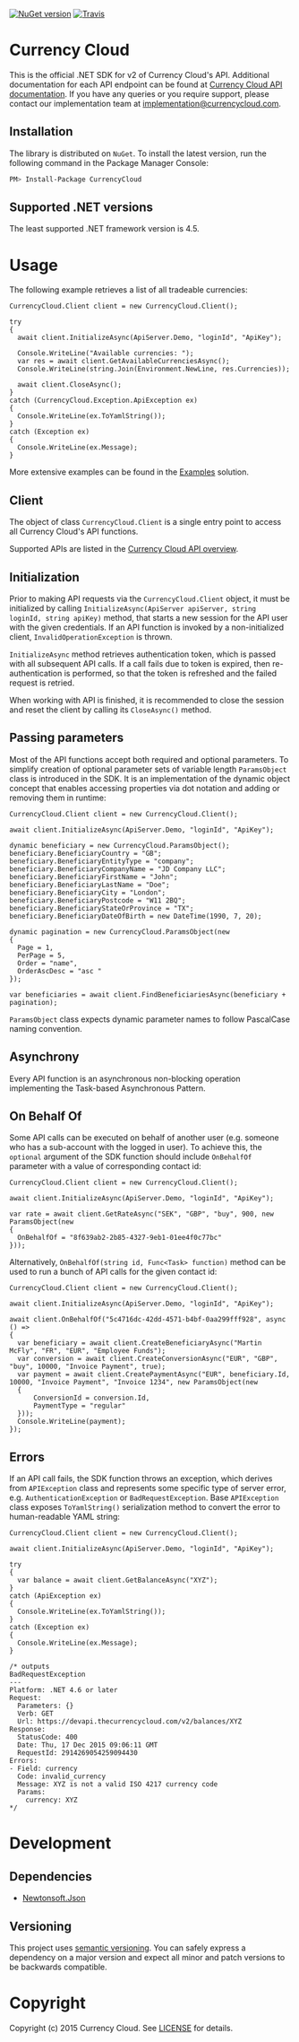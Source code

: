 [![NuGet version](https://img.shields.io/nuget/v/CurrencyCloud.svg)](https://www.nuget.org/packages/CurrencyCloud/) [![Travis](https://img.shields.io/travis/rust-lang/rust.svg)](https://travis-ci.org/CurrencyCloud/currencycloud-net)

# Currency Cloud

This is the official .NET SDK for v2 of Currency Cloud's API. Additional documentation for each API endpoint can be found at [Currency Cloud API documentation][introduction]. If you have any queries or you require support, please contact our implementation team at implementation@currencycloud.com.

## Installation

The library is distributed on `NuGet`. To install the latest version, run the following command in the Package Manager Console: 

``` sh
PM> Install-Package CurrencyCloud
```

## Supported .NET versions

The least supported .NET framework version is 4.5.

# Usage

The following example retrieves a list of all tradeable currencies:

```
CurrencyCloud.Client client = new CurrencyCloud.Client();

try
{
  await client.InitializeAsync(ApiServer.Demo, "loginId", "ApiKey");

  Console.WriteLine("Available currencies: ");
  var res = await client.GetAvailableCurrenciesAsync();
  Console.WriteLine(string.Join(Environment.NewLine, res.Currencies));
  
  await client.CloseAsync();
}
catch (CurrencyCloud.Exception.ApiException ex)
{
  Console.WriteLine(ex.ToYamlString());
}
catch (Exception ex)
{
  Console.WriteLine(ex.Message);
}
```
More extensive examples can be found in the [Examples] solution.

## Client

The object of class `CurrencyCloud.Client` is a single entry point to access all Currency Cloud's API functions.

Supported APIs are listed in the [Currency Cloud API overview][overview].

## Initialization

Prior to making API requests via the `CurrencyCloud.Client` object, it must be initialized by calling `InitializeAsync(ApiServer apiServer, string loginId, string apiKey)` method, that starts a new session for the API user with the given credentials. If an API function is invoked by a non-initialized client, `InvalidOperationException` is thrown.

`InitializeAsync` method retrieves authentication token, which is passed with all subsequent API calls. If a call fails due to token is expired, then re-authentication is performed, so that the token is refreshed and the failed request is retried.

When working with API is finished, it is recommended to close the session and reset the client by calling its `CloseAsync()` method.

## Passing parameters

Most of the API functions accept both required and optional parameters. To simplify creation of optional parameter sets of variable length `ParamsObject` class is introduced in the SDK. It is an implementation of the dynamic object concept that enables accessing properties via dot notation and adding or removing them in runtime:

```
CurrencyCloud.Client client = new CurrencyCloud.Client();

await client.InitializeAsync(ApiServer.Demo, "loginId", "ApiKey");

dynamic beneficiary = new CurrencyCloud.ParamsObject();
beneficiary.BeneficiaryCountry = "GB";
beneficiary.BeneficiaryEntityType = "company";
beneficiary.BeneficiaryCompanyName = "JD Company LLC";
beneficiary.BeneficiaryFirstName = "John";
beneficiary.BeneficiaryLastName = "Doe";
beneficiary.BeneficiaryCity = "London";
beneficiary.BeneficiaryPostcode = "W11 2BQ";
beneficiary.BeneficiaryStateOrProvince = "TX";
beneficiary.BeneficiaryDateOfBirth = new DateTime(1990, 7, 20);

dynamic pagination = new CurrencyCloud.ParamsObject(new
{
  Page = 1,
  PerPage = 5,
  Order = "name",
  OrderAscDesc = "asc "
});

var beneficiaries = await client.FindBeneficiariesAsync(beneficiary + pagination);
```
`ParamsObject` class expects dynamic parameter names to follow PascalCase naming convention.

## Asynchrony

Every API function is an asynchronous non-blocking operation implementing the Task-based Asynchronous Pattern.

## On Behalf Of

Some API calls can be executed on behalf of another user (e.g. someone who has a sub-account with the logged in user). To achieve this, the `optional` argument of the SDK function should include `OnBehalfOf` parameter with a value of corresponding contact id:

```
CurrencyCloud.Client client = new CurrencyCloud.Client();

await client.InitializeAsync(ApiServer.Demo, "loginId", "ApiKey");

var rate = await client.GetRateAsync("SEK", "GBP", "buy", 900, new ParamsObject(new
{
  OnBehalfOf = "8f639ab2-2b85-4327-9eb1-01ee4f0c77bc"
}));
```
Alternatively, `OnBehalfOf(string id, Func<Task> function)` method can be used to run a bunch of API calls for the given contact id:

```
CurrencyCloud.Client client = new CurrencyCloud.Client();

await client.InitializeAsync(ApiServer.Demo, "loginId", "ApiKey");

await client.OnBehalfOf("5c4716dc-42dd-4571-b4bf-0aa299fff928", async () =>
{
  var beneficiary = await client.CreateBeneficiaryAsync("Martin McFly", "FR", "EUR", "Employee Funds");
  var conversion = await client.CreateConversionAsync("EUR", "GBP", "buy", 10000, "Invoice Payment", true);
  var payment = await client.CreatePaymentAsync("EUR", beneficiary.Id, 10000, "Invoice Payment", "Invoice 1234", new ParamsObject(new
  {
      ConversionId = conversion.Id,
      PaymentType = "regular"
  }));
  Console.WriteLine(payment);
});
```
## Errors

If an API call fails, the SDK function throws an exception, which derives from `APIException` class and represents some specific type of server error, e.g. `AuthenticationException` or `BadRequestException`.
Base `APIException` class exposes `ToYamlString()` serialization method to convert the error to human-readable YAML string:

```
CurrencyCloud.Client client = new CurrencyCloud.Client();

await client.InitializeAsync(ApiServer.Demo, "loginId", "ApiKey");

try
{
  var balance = await client.GetBalanceAsync("XYZ");
}
catch (ApiException ex)
{
  Console.WriteLine(ex.ToYamlString());
}
catch (Exception ex)
{
  Console.WriteLine(ex.Message);
}

/* outputs
BadRequestException
---
Platform: .NET 4.6 or later
Request:
  Parameters: {}
  Verb: GET
  Url: https://devapi.thecurrencycloud.com/v2/balances/XYZ
Response:
  StatusCode: 400
  Date: Thu, 17 Dec 2015 09:06:11 GMT
  RequestId: 2914269054259094430
Errors:
- Field: currency
  Code: invalid_currency
  Message: XYZ is not a valid ISO 4217 currency code
  Params:
    currency: XYZ
*/
```
# Development

## Dependencies

* [Newtonsoft.Json][newtonsoft]

## Versioning

This project uses [semantic versioning][semver]. You can safely express a dependency on a major version and expect all minor and patch versions to be backwards compatible.

# Copyright

Copyright (c) 2015 Currency Cloud. See [LICENSE][license] for details.

[introduction]: https://developer.currencycloud.com/documentation/getting-started/introduction
[overview]:     https://developer.currencycloud.com/documentation/api-docs/overview/
[examples]:     Examples
[newtonsoft]:   https://www.nuget.org/packages/Newtonsoft.Json/
[semver]:       http://semver.org/
[license]:      LICENSE.md
